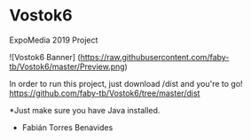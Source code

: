 # Vostok6
ExpoMedia 2019 Project

![Vostok6 Banner]
(https://raw.githubusercontent.com/faby-tb/Vostok6/master/Preview.png)

In order to run this project, just download /dist and you're to go!
https://github.com/faby-tb/Vostok6/tree/master/dist

*Just make sure you have Java installed.

- Fabián Torres Benavides

